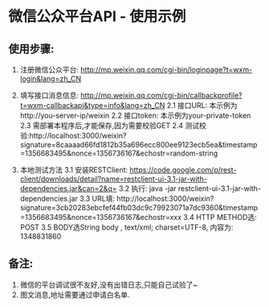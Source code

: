 # 微信公众平台API - 使用示例

## 使用步骤:
1. 注册微信公众平台: http://mp.weixin.qq.com/cgi-bin/loginpage?t=wxm-login&lang=zh_CN

2. 填写接口消息信息: http://mp.weixin.qq.com/cgi-bin/callbackprofile?t=wxm-callbackapi&type=info&lang=zh_CN
2.1 接口URL: 本示例为 http://you-server-ip/weixin
2.2 接口token: 本示例为your-private-token
2.3 需部署本程序后,才能保存,因为需要校验GET
2.4 测试校验:http://localhost:3000/weixin?signature=8caaaad66fd1812b35a696ecc800ee9123ecb5ea&timestamp=1356683495&nonce=1356736167&echostr=random-string

3. 本地测试方法
3.1 安装RESTClient: https://code.google.com/p/rest-client/downloads/detail?name=restclient-ui-3.1-jar-with-dependencies.jar&can=2&q=
3.2 执行: java -jar restclient-ui-3.1-jar-with-dependencies.jar
3.3 URL填: http://localhost:3000/weixin?signature=3cb20283ebcfef44fb03dc9c79923071a7dc9360&timestamp=1356683495&nonce=1356736167&echostr=xxx
3.4 HTTP METHOD选: POST
3.5 BODY选String body , text/xml; charset=UTF-8, 内容为:
 <xml><ToUserName><![CDATA[toUser]]></ToUserName><FromUserName><![CDATA[fromUser]]></FromUserName><CreateTime>1348831860</CreateTime><MsgType><![CDATA[text]]></MsgType><Content><![CDATA[pic2]]></Content></xml> 

 ## 备注:
 1. 微信的平台调试很不友好,没有出错日志,只能自己试验了~
 2. 图文消息,地址需要通过申请白名单.